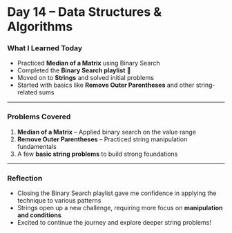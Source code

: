 # Day 14 – Data Structures & Algorithms  

###  What I Learned Today  
- Practiced **Median of a Matrix** using Binary Search  
- Completed the **Binary Search playlist** 🚀  
- Moved on to **Strings** and solved initial problems  
- Started with basics like **Remove Outer Parentheses** and other string-related sums  

---

###  Problems Covered  
1. **Median of a Matrix** – Applied binary search on the value range  
2. **Remove Outer Parentheses** – Practiced string manipulation fundamentals  
3. A few **basic string problems** to build strong foundations  

---

###  Reflection  
- Closing the Binary Search playlist gave me confidence in applying the technique to various patterns  
- Strings open up a new challenge, requiring more focus on **manipulation and conditions**  
- Excited to continue the journey and explore deeper string problems!  

